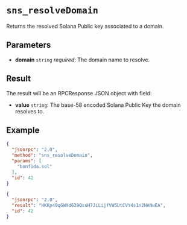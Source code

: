 # `sns_resolveDomain`

Returns the resolved Solana Public key associated to a domain.

## Parameters

- **domain** `string` *required*: The domain name to resolve.

## Result

The result will be an RPCResponse JSON object with field:

- **value** `string`: The base-58 encoded Solana Public Key the domain resolves to.

## Example

```json
{
  "jsonrpc": "2.0",
  "method": "sns_resolveDomain",
  "params": [
    "bonfida.sol"
  ],
  "id": 42
}
```

```json
{
  "jsonrpc": "2.0",
  "result": "HKKp49qGWXd639QsuH7JiLijfVW5UtCVY4s1n2HANwEA",
  "id": 42
}
```
